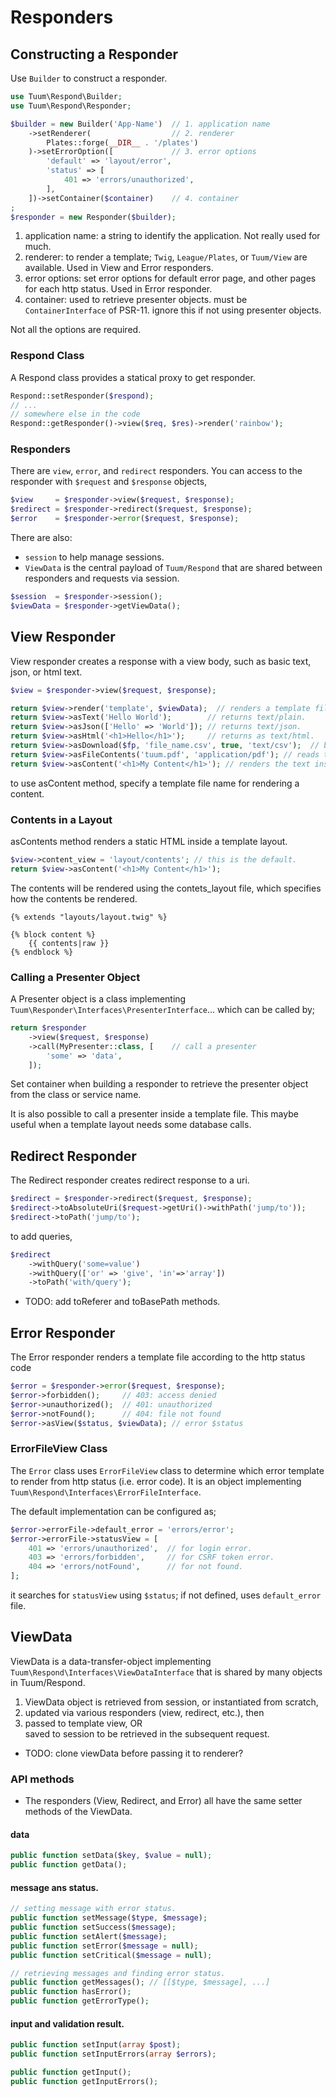 Responders
================

Constructing a Responder
------------------------

Use `Builder` to construct a responder.  

```php
use Tuum\Respond\Builder;
use Tuum\Respond\Responder;

$builder = new Builder('App-Name')  // 1. application name
    ->setRenderer(                  // 2. renderer
        Plates::forge(__DIR__ . '/plates')
    )->setErrorOption([             // 3. error options
        'default' => 'layout/error',
        'status' => [
            401 => 'errors/unauthorized',
        ],
    ])->setContainer($container)    // 4. container
;
$responder = new Responder($builder);
```

1. application name: a string to identify the application. Not really used for much. 
3. renderer: to render a template; `Twig`, `League/Plates`, or `Tuum/View` are available. Used in View and Error responders. 
4. error options: set error options for default error page, and other pages for each http status. Used in Error responder. 
2. container: used to retrieve presenter objects. must be `ContainerInterface` of PSR-11. ignore this if not using presenter objects. 

Not all the options are required. 


### Respond Class

A Respond class provides a statical proxy to get responder. 

```php
Respond::setResponder($respond);
// ...
// somewhere else in the code
Respond::getResponder()->view($req, $res)->render('rainbow');
```


### Responders

There are `view`, `error`, and `redirect` responders.
You can access to the responder with `$request` and `$response` objects,

```php
$view     = $responder->view($request, $response);
$redirect = $responder->redirect($request, $response);
$error    = $responder->error($request, $response);
```

There are also: 

* `session` to help manage sessions. 
* `ViewData` is the central payload of `Tuum/Respond` that are shared between responders and requests via session. 

```php
$session  = $responder->session();
$viewData = $responder->getViewData();
```



View Responder
--------------

View responder creates a response with a view body, such as basic text, json, or html text.

```php
$view = $responder->view($request, $response);

return $view->render('template', $viewData);  // renders a template file.
return $view->asText('Hello World');        // returns text/plain.
return $view->asJson(['Hello' => 'World']); // returns text/json.
return $view->asHtml('<h1>Hello</h1>');     // returns as text/html.
return $view->asDownload($fp, 'file_name.csv', true, 'text/csv');  // binary for download.
return $view->asFileContents('tuum.pdf', 'application/pdf'); // reads the file and sends as mime type.
return $view->asContent('<h1>My Content</h1>'); // renders the text inside a contents template file.
```

to use asContent method, specify a template file name for rendering a content.


### Contents in a Layout

asContents method renders a static HTML inside a template layout. 

```php
$view->content_view = 'layout/contents'; // this is the default. 
return $view->asContent('<h1>My Content</h1>');
```

The contents will be rendered using the contets_layout file, which specifies how the contents be rendered. 

```twig
{% extends "layouts/layout.twig" %}

{% block content %}
    {{ contents|raw }}
{% endblock %}
```


### Calling a Presenter Object

A Presenter object is a class implementing `Tuum\Responder\Interfaces\PresenterInterface`... which can be called by;

```php
return $responder
	->view($request, $response)
	->call(MyPresenter::class, [    // call a presenter
		'some' => 'data',
	]);
```

Set container when building a responder to retrieve the presenter object from the class or service name. 

It is also possible to call a presenter inside a template file. This maybe useful when a template layout needs some database calls. 


Redirect Responder
------------------

The Redirect responder creates redirect response to a uri.

```php
$redirect = $responder->redirect($request, $response);
$redirect->toAbsoluteUri($request->getUri()->withPath('jump/to'));
$redirect->toPath('jump/to');
```

to add queries,

```php
$redirect
    ->withQuery('some=value')
    ->withQuery(['or' => 'give', 'in'=>'array'])
    ->toPath('with/query');
```

* TODO: add toReferer and toBasePath methods. 

Error Responder
---------------

The Error responder renders a template file according to the http status code

```php
$error = $responder->error($request, $response);
$error->forbidden();     // 403: access denied
$error->unauthorized();  // 401: unauthorized
$error->notFound();      // 404: file not found
$error->asView($status, $viewData); // error $status
```

### ErrorFileView Class

The `Error` class uses `ErrorFileView` class to determine which error template to render from http status (i.e. error code). It is an object implementing `Tuum\Respond\Interfaces\ErrorFileInterface`. 

The default implementation can be configured as;

```php
$error->errorFile->default_error = 'errors/error';
$error->errorFile->statusView = [
    401 => 'errors/unauthorized',  // for login error.
    403 => 'errors/forbidden',     // for CSRF token error.
    404 => 'errors/notFound',      // for not found.
];
```

it searches for `statusView` using `$status`; if not defined, uses `default_error` file. 


ViewData
---------

ViewData is a data-transfer-object implementing `Tuum\Respond\Interfaces\ViewDataInterface` that is shared by many objects in Tuum/Respond. 

1. ViewData object is retrieved from session, or instantiated from scratch, 
2. updated via various responders (view, redirect, etc.), then
3. passed to template view, OR <br> saved to session to be retrieved in the subsequent request. 

* TODO: clone viewData before passing it to renderer?

### API methods

* The responders (View, Redirect, and Error) all have the same setter methods of the ViewData. 

#### data

```php
public function setData($key, $value = null);
public function getData();
```

#### message ans status. 

```php
// setting message with error status. 
public function setMessage($type, $message);
public function setSuccess($message);
public function setAlert($message);
public function setError($message = null);
public function setCritical($message = null);

// retrieving messages and finding error status. 
public function getMessages(); // [[$type, $message], ...]
public function hasError();
public function getErrorType();
```

#### input and validation result. 

```php
public function setInput(array $post);
public function setInputErrors(array $errors);

public function getInput();
public function getInputErrors();
```



